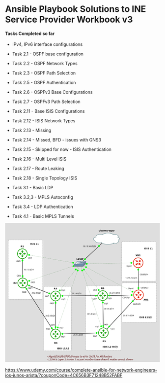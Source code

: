 # Ansible Playbook Solutions to INE Service Provider Workbook v3

#### Tasks Completed so far

- IPv4, IPv6 interface configurations
- Task 2.1 - OSPF base configuration
- Task 2.2 - OSPF Network Types
- Task 2.3 - OSPF Path Selection
- Task 2.5 - OSPF Authentication
- Task 2.6 - OSPFv3 Base Configurations
- Task 2.7 - OSPFv3 Path Selection

- Task 2.11 - Base ISIS Configurations
- Task 2.12 - ISIS Network Types
- Task 2.13 - Missing
- Task 2.14 - Missed, BFD - issues with GNS3
- Task 2.15 - Skipped for now - ISIS Authentication
- Task 2.16 - Multi Level ISIS
- Task 2.17 - Route Leaking
- Task 2.18 - Single Topology ISIS

- Task 3.1 -   Basic LDP
- Task 3.2,3 - MPLS Autoconfig
- Task 3.4 -   LDP Authentication

- Task 4.1 -  Basic MPLS Tunnels

![alt text](image.png)

https://www.udemy.com/course/complete-ansible-for-network-engineers-ios-junos-arista/?couponCode=4C656B3F71248B52FABF
